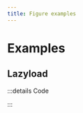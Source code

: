```yaml
---
title: Figure examples
---
```


# Examples

## Lazyload

<PreviewIframe src="./stories/lazyload/story.html" />

:::details Code

<SimpleTabs :items="['app.twig', 'app.js']">
  <template #content-1>

<<< ./stories/lazyload/app.twig

  </template>
  <template #content-2>

<<< ./stories/lazyload/app.js

  </template>
</SimpleTabs>

:::

